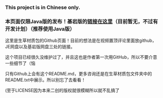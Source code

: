 ### This project is in Chinese only.

### 本页面仅限Java版的发布！基岩版的[链接在这里](link.placeholder)（目前暂无，不过有开发计划）（推荐使用Java版）

这里是生草材质包的Github页面！目前的想法是在视频置顶评论里面放github，JE网盘以及基岩版网盘三处的链接。

这个项目已经很久没维护过了，并且这也是作者第一次用GitHub，所以不要介意一些细节了（恼

只有Github上会有这个README.md，更多咨询还是在生草材质包文件夹中的README.txt中展示。所以别忘了去看看！

(至于LICENSE因为本来二创的版权就很模糊所以就不乱搞了
